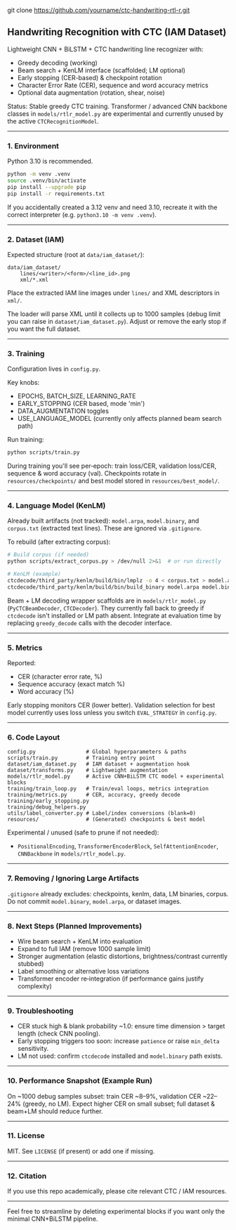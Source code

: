git clone https://github.com/yourname/ctc-handwriting-rtl-r.git
## Handwriting Recognition with CTC (IAM Dataset)

Lightweight CNN + BiLSTM + CTC handwriting line recognizer with: 

* Greedy decoding (working) 
* Beam search + KenLM interface (scaffolded; LM optional) 
* Early stopping (CER-based) & checkpoint rotation 
* Character Error Rate (CER), sequence and word accuracy metrics 
* Optional data augmentation (rotation, shear, noise) 

Status: Stable greedy CTC training. Transformer / advanced CNN backbone classes in `models/rtlr_model.py` are experimental and currently unused by the active `CTCRecognitionModel`.

---

### 1. Environment

Python 3.10 is recommended.

```bash
python -m venv .venv
source .venv/bin/activate
pip install --upgrade pip
pip install -r requirements.txt
```

If you accidentally created a 3.12 venv and need 3.10, recreate it with the correct interpreter (e.g. `python3.10 -m venv .venv`).

---

### 2. Dataset (IAM)

Expected structure (root at `data/iam_dataset/`):
```
data/iam_dataset/
	lines/<writer>/<form>/<line_id>.png
	xml/*.xml
```
Place the extracted IAM line images under `lines/` and XML descriptors in `xml/`.

The loader will parse XML until it collects up to 1000 samples (debug limit you can raise in `dataset/iam_dataset.py`). Adjust or remove the early stop if you want the full dataset.

---

### 3. Training

Configuration lives in `config.py`.

Key knobs:
* EPOCHS, BATCH_SIZE, LEARNING_RATE
* EARLY_STOPPING (CER based, mode 'min')
* DATA_AUGMENTATION toggles
* USE_LANGUAGE_MODEL (currently only affects planned beam search path)

Run training:
```bash
python scripts/train.py
```

During training you'll see per‑epoch: train loss/CER, validation loss/CER, sequence & word accuracy (val). Checkpoints rotate in `resources/checkpoints/` and best model stored in `resources/best_model/`.

---

### 4. Language Model (KenLM)

Already built artifacts (not tracked): `model.arpa`, `model.binary`, and `corpus.txt` (extracted text lines). These are ignored via `.gitignore`.

To rebuild (after extracting corpus):
```bash
# Build corpus (if needed)
python scripts/extract_corpus.py > /dev/null 2>&1  # or run directly

# KenLM (example)
ctcdecode/third_party/kenlm/build/bin/lmplz -o 4 < corpus.txt > model.arpa
ctcdecode/third_party/kenlm/build/bin/build_binary model.arpa model.binary
```

Beam + LM decoding wrapper scaffolds are in `models/rtlr_model.py` (`PyCTCBeamDecoder`, `CTCDecoder`). They currently fall back to greedy if `ctcdecode` isn't installed or LM path absent. Integrate at evaluation time by replacing `greedy_decode` calls with the decoder interface.

---

### 5. Metrics

Reported:
* CER (character error rate, %)
* Sequence accuracy (exact match %)
* Word accuracy (%)

Early stopping monitors CER (lower better). Validation selection for best model currently uses loss unless you switch `EVAL_STRATEGY` in `config.py`.

---

### 6. Code Layout
```
config.py                # Global hyperparameters & paths
scripts/train.py         # Training entry point
dataset/iam_dataset.py   # IAM dataset + augmentation hook
dataset/transforms.py    # Lightweight augmentation
models/rtlr_model.py     # Active CNN+BiLSTM CTC model + experimental blocks
training/train_loop.py   # Train/eval loops, metrics integration
training/metrics.py      # CER, accuracy, greedy decode
training/early_stopping.py
training/debug_helpers.py
utils/label_converter.py # Label/index conversions (blank=0)
resources/               # (Generated) checkpoints & best model
```

Experimental / unused (safe to prune if not needed):
* `PositionalEncoding`, `TransformerEncoderBlock`, `SelfAttentionEncoder`, `CNNBackbone` in `models/rtlr_model.py`.

---

### 7. Removing / Ignoring Large Artifacts

`.gitignore` already excludes: checkpoints, kenlm, data, LM binaries, corpus. Do not commit `model.binary`, `model.arpa`, or dataset images.

---

### 8. Next Steps (Planned Improvements)
* Wire beam search + KenLM into evaluation
* Expand to full IAM (remove 1000 sample limit)
* Stronger augmentation (elastic distortions, brightness/contrast currently stubbed)
* Label smoothing or alternative loss variations
* Transformer encoder re‑integration (if performance gains justify complexity)

---

### 9. Troubleshooting
* CER stuck high & blank probability ~1.0: ensure time dimension > target length (check CNN pooling).
* Early stopping triggers too soon: increase `patience` or raise `min_delta` sensitivity.
* LM not used: confirm `ctcdecode` installed and `model.binary` path exists.

---

### 10. Performance Snapshot (Example Run)
On ~1000 debug samples subset: train CER ~8–9%, validation CER ~22–24% (greedy, no LM). Expect higher CER on small subset; full dataset & beam+LM should reduce further.

---

### 11. License
MIT. See `LICENSE` (if present) or add one if missing.

---

### 12. Citation
If you use this repo academically, please cite relevant CTC / IAM resources.

---

Feel free to streamline by deleting experimental blocks if you want only the minimal CNN+BiLSTM pipeline.
